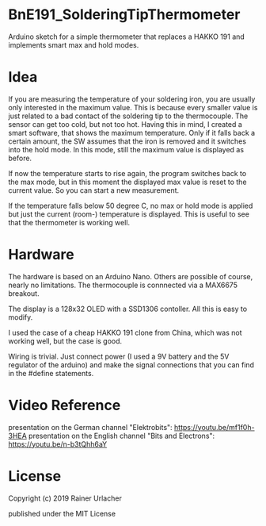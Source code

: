 # BnE191_SolderingTipThermometer
Arduino sketch for a simple thermometer that replaces a HAKKO 191 and implements smart max and hold modes.

# Idea
If you are measuring the temperature of your soldering iron, you are usually only interested
in the maximum value. This is because every smaller value is just related to a bad contact
of the soldering tip to the thermocouple. The sensor can get too cold, but not too hot.
Having this in mind, I created a smart software, that shows the maximum temperature. Only if
it falls back a certain amount, the SW assumes that the iron is removed and it switches into the
hold mode. In this mode, still the maximum value is displayed as before.

If now the temperature starts to rise again, the program switches back to the max mode, but
in this moment the displayed max value is reset to the current value. So you can start a new
measurement.

If the temperature falls below 50 degree C, no max or hold mode is applied but just the current
(room-) temperature is displayed. This is useful to see that the thermometer is working well.

# Hardware
The hardware is based on an Arduino Nano. Others are possible of course, nearly no limitations.
The thermocouple is connnected via a MAX6675 breakout.

The display is a 128x32 OLED with a SSD1306 contoller. All this is easy to modify.

I used the case of a cheap HAKKO 191 clone from China, which was not working well, but the case
is good.

Wiring is trivial. Just connect power (I used a 9V battery and the 5V regulator of the arduino)
and make the signal connections that you can find in the #define statements.

# Video Reference
presentation on the German channel "Elektrobits": https://youtu.be/mf1f0h-3HEA
presentation on the English channel "Bits and Electrons": https://youtu.be/n-b3tQhh6aY

# License
Copyright (c) 2019 Rainer Urlacher

published under the MIT License
